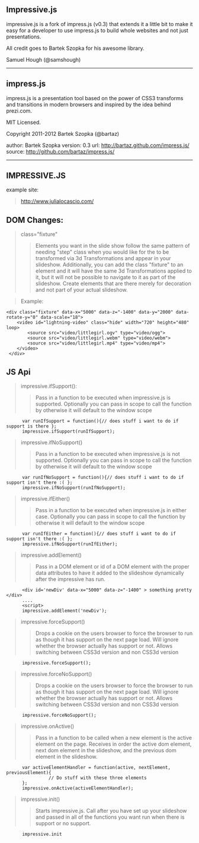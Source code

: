 Impressive.js
---------------

impressive.js is a fork of impress.js (v0.3) that extends it a little bit to make it easy for a developer to use impress.js to build whole websites and not just presentations.  

All credit goes to Bartek Szopka for his awesome library.
  
Samuel Hough (@samshough) 

-------

impress.js
---
impress.js is a presentation tool based on the power of CSS3 transforms and transitions
in modern browsers and inspired by the idea behind prezi.com.

MIT Licensed.

Copyright 2011-2012 Bartek Szopka (@bartaz)
 
author:  Bartek Szopka
version: 0.3
url:     http://bartaz.github.com/impress.js/
source:  http://github.com/bartaz/impress.js/

-------

IMPRESSIVE.JS
-
example site:
>http://www.julialocascio.com/

DOM Changes:
-
>class="fixture"
> >Elements you want in the slide show follow the same pattern of needing "step" class when you would like for the to be transformed via 3d Transformations and appear in your slideshow. Additionally, you can add the class "fixture" to an element and it will have the same 3d Transformations applied to it, but it will not be possible to navigate to it as part of the slideshow.  Create elements that are there merely for decoration and not part of your actual slideshow.

> Example:
    
    <div class="fixture" data-x="5000" data-z="-1400" data-y="2000" data-rotate-y="0" data-scale="18">
        <video id="lightning-video" class="hide" width="720" height="480" loop>
            <source src="video/littlegirl.ogv" type="video/ogg">
            <source src="video/littlegirl.webm" type="video/webm">
            <source src="video/littlegirl.mp4" type="video/mp4">
        </video>
     </div> 

JS Api
-


> impressive.ifSupport(): 
>> Pass in a function to be executed when impressive.js is supported.  Optionally you can pass in scope to call the function by otherwise it will default to  the window scope

          var runIfSupport = function(){// does stuff i want to do if support is there };
          impressive.ifSupport(runIfSupport);

> impressive.ifNoSupport()
>> Pass in a function to be executed when impressive.js is not supported.  Optionally you can pass in scope to call the function by otherwise it will default to  the window scope

          var runIfNoSupport = function(){// does stuff i want to do if support isn't there :( };
          impressive.ifNoSupport(runIfNoSupport);

> impressive.ifEither()
>> Pass in a function to be executed when impressive.js in either case.  Optionally you can pass in scope to call the function by otherwise it will default to  the window scope

          var runIfEither = function(){// does stuff i want to do if support isn't there :( };
          impressive.ifNoSupport(runIfEither);


> impressive.addElement()
>>Pass in a DOM element or id of a DOM element with the proper data attributes to have it added to the slideshow dynamically after the impressive has run.

          <div id='newDiv' data-x="5000" data-z="-1400" > something pretty </div>
          ....
          <script>
          impressive.addElement('newDiv');



> impressive.forceSupport()
>> Drops a cookie on the users browser to force the browser to run as though it has support on the next page load.  Will ignore whether the browser actually has support or not.  Allows switching between CSS3d version and non CSS3d version
          
          impressive.forceSupport();

> impressive.forceNoSupport()
>> Drops a cookie on the users browser to force the browser to run as though it has support on the next page load.  Will ignore whether the browser actually has support or not.  Allows switching between CSS3d version and non CSS3d version

          impressive.forceNoSupport();

> impressive.onActive()
>> Pass in a function to be called when a new element is the active element on the page.  Receives in order the active dom element, next dom element in the slideshow, and the previous dom element in the slideshow.
          
          var activeElementHandler = function(active, nextElement, previousElement){
                    // Do stuff with these three elements
          };
          impressive.onActive(activeElementHandler);

> impressive.init()
>> Starts impressive.js.  Call after you have set up your slideshow and passed in all of the functions you want run when there is support or no support.

          impressive.init